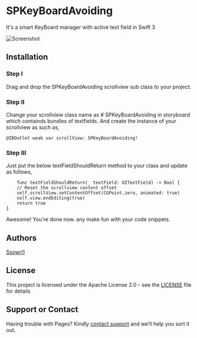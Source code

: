 # SPKeyBoardAvoiding
It's a smart KeyBoard manager with active text field in Swift 3

![Screenshot](https://github.com/ssowri1/SPKeyBoardAvoiding/blob/master/ScreenShot.gif?raw=true)

## Installation

### Step I

Drag and drop the SPKeyBoardAvoiding scrollview sub class to your project. 


### Step II

Change your scrollview class name as # SPKeyBoardAvoiding in storyboard which containds bundles of textfields. And create the instance of your scrollview as such as,

    @IBOutlet weak var scrollView: SPKeyBoardAvoiding!


### Step III

Just put the below textFieldShouldReturn method to your class and update as follows,

        func textFieldShouldReturn(_ textField: UITextField) -> Bool {
        // Reset the scrollview content offset
        self.scrollView.setContentOffset(CGPoint.zero, animated: true)
        self.view.endEditing(true)
        return true
    }
    
Awesome! You're done now. any make fun with your code snippets.

## Authors

[Ssowri1](https://github.com/ssowri1)

## License

This project is licensed under the Apache License 2.0 - see the [LICENSE](LICENSE) file for details

## Support or Contact

Having trouble with Pages? Kindly [contact support](https://github.com/contact) and we’ll help you sort it out.


